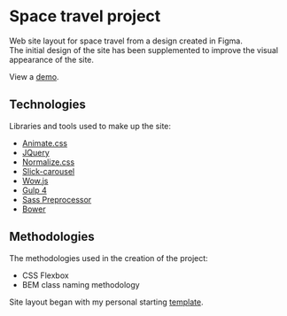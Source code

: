 # Space travel project
Web site layout for space travel from a design created in Figma.<br>
The initial design of the site has been supplemented to improve the visual appearance of the site.

View a <a href="https://igor-muram.github.io/space/index.html" target="_blank">demo</a>.

## Technologies

Libraries and tools used to make up the site:

* <a href="https://daneden.github.io/animate.css/" target="_blank">Animate.css</a>
* <a href="https://jquery.com" target="_blank">JQuery</a>
* <a href="https://necolas.github.io/normalize.css/" target="_blank">Normalize.css</a>
* <a href="https://kenwheeler.github.io/slick/" target="_blank">Slick-carousel</a>
* <a href="https://wowjs.uk" target="_blank">Wow.js</a>
* <a href="https://gulpjs.com" target="_blank">Gulp 4</a>
* <a href="https://sass-scss.ru" target="_blank">Sass Preprocessor</a>
* <a href="https://bower.io" target="_blank">Bower</a>

## Methodologies

The methodologies used in the creation of the project:

* CSS Flexbox
* BEM class naming methodology

Site layout began with my personal starting <a href="https://igor-muram.github.io/webtemplate/index.html" target="_blank">template</a>.
